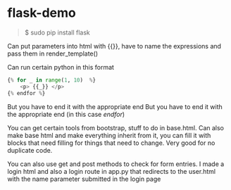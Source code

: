 # flask-demo
> $ sudo pip install flask

Can put parameters into html with {{}}, have to name the expressions and pass them in render_template()

Can run certain python in this format
``` python
{% for _ in range(1, 10)  %}
    <p> {{_}} </p>
{% endfor %}
```
But you have to end it with the appropriate end 
But you have to end it with the appropriate end (in this case *endfor*)

You can get certain tools from bootstrap, stuff to do in base.html.
Can also make base html and make everything inherit from it, you can fill it with blocks that need filling for things that need to change. Very good for no duplicate code.

You can also use get and post methods to check for form entries.
I made a login html and also a login route in app.py that redirects to the user.html with the name parameter submitted in the login page